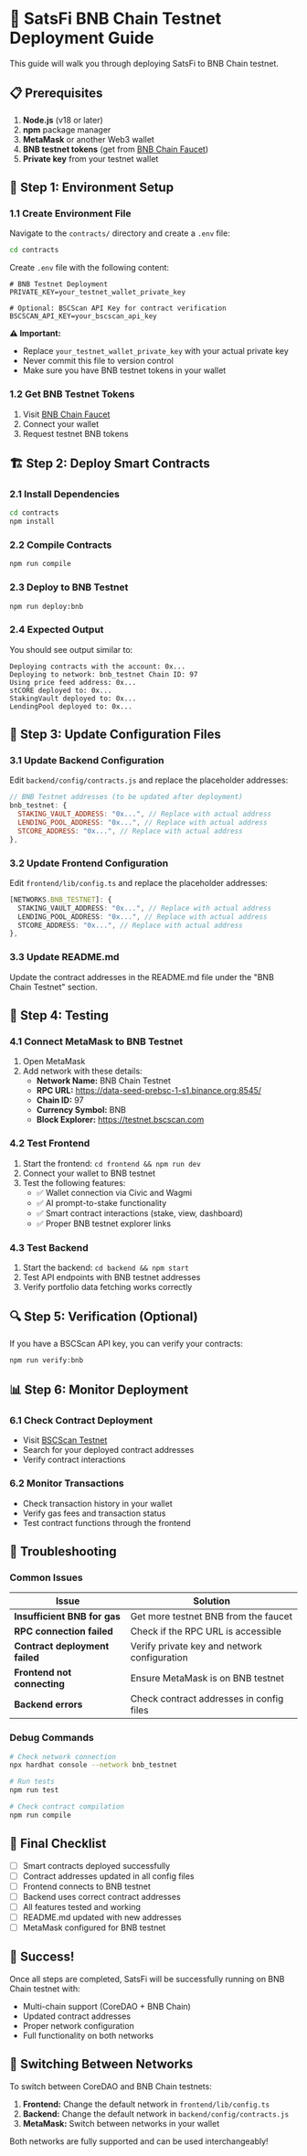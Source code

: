 # 🚀 SatsFi BNB Chain Testnet Deployment Guide

This guide will walk you through deploying SatsFi to BNB Chain testnet.

## 📋 Prerequisites

1. **Node.js** (v18 or later)
2. **npm** package manager
3. **MetaMask** or another Web3 wallet
4. **BNB testnet tokens** (get from [BNB Chain Faucet](https://testnet.binance.org/faucet-smart))
5. **Private key** from your testnet wallet

## 🔧 Step 1: Environment Setup

### 1.1 Create Environment File
Navigate to the `contracts/` directory and create a `.env` file:

```bash
cd contracts
```

Create `.env` file with the following content:
```env
# BNB Testnet Deployment
PRIVATE_KEY=your_testnet_wallet_private_key

# Optional: BSCScan API Key for contract verification
BSCSCAN_API_KEY=your_bscscan_api_key
```

**⚠️ Important:** 
- Replace `your_testnet_wallet_private_key` with your actual private key
- Never commit this file to version control
- Make sure you have BNB testnet tokens in your wallet

### 1.2 Get BNB Testnet Tokens
1. Visit [BNB Chain Faucet](https://testnet.binance.org/faucet-smart)
2. Connect your wallet
3. Request testnet BNB tokens

## 🏗️ Step 2: Deploy Smart Contracts

### 2.1 Install Dependencies
```bash
cd contracts
npm install
```

### 2.2 Compile Contracts
```bash
npm run compile
```

### 2.3 Deploy to BNB Testnet
```bash
npm run deploy:bnb
```

### 2.4 Expected Output
You should see output similar to:
```
Deploying contracts with the account: 0x...
Deploying to network: bnb_testnet Chain ID: 97
Using price feed address: 0x...
stCORE deployed to: 0x...
StakingVault deployed to: 0x...
LendingPool deployed to: 0x...
```

## 🔄 Step 3: Update Configuration Files

### 3.1 Update Backend Configuration
Edit `backend/config/contracts.js` and replace the placeholder addresses:

```javascript
// BNB Testnet addresses (to be updated after deployment)
bnb_testnet: {
  STAKING_VAULT_ADDRESS: "0x...", // Replace with actual address
  LENDING_POOL_ADDRESS: "0x...", // Replace with actual address
  STCORE_ADDRESS: "0x...", // Replace with actual address
},
```

### 3.2 Update Frontend Configuration
Edit `frontend/lib/config.ts` and replace the placeholder addresses:

```typescript
[NETWORKS.BNB_TESTNET]: {
  STAKING_VAULT_ADDRESS: "0x...", // Replace with actual address
  LENDING_POOL_ADDRESS: "0x...", // Replace with actual address
  STCORE_ADDRESS: "0x...", // Replace with actual address
},
```

### 3.3 Update README.md
Update the contract addresses in the README.md file under the "BNB Chain Testnet" section.

## 🧪 Step 4: Testing

### 4.1 Connect MetaMask to BNB Testnet
1. Open MetaMask
2. Add network with these details:
   - **Network Name:** BNB Chain Testnet
   - **RPC URL:** https://data-seed-prebsc-1-s1.binance.org:8545/
   - **Chain ID:** 97
   - **Currency Symbol:** BNB
   - **Block Explorer:** https://testnet.bscscan.com

### 4.2 Test Frontend
1. Start the frontend: `cd frontend && npm run dev`
2. Connect your wallet to BNB testnet
3. Test the following features:
   - ✅ Wallet connection via Civic and Wagmi
   - ✅ AI prompt-to-stake functionality
   - ✅ Smart contract interactions (stake, view, dashboard)
   - ✅ Proper BNB testnet explorer links

### 4.3 Test Backend
1. Start the backend: `cd backend && npm start`
2. Test API endpoints with BNB testnet addresses
3. Verify portfolio data fetching works correctly

## 🔍 Step 5: Verification (Optional)

If you have a BSCScan API key, you can verify your contracts:

```bash
npm run verify:bnb
```

## 📊 Step 6: Monitor Deployment

### 6.1 Check Contract Deployment
- Visit [BSCScan Testnet](https://testnet.bscscan.com)
- Search for your deployed contract addresses
- Verify contract interactions

### 6.2 Monitor Transactions
- Check transaction history in your wallet
- Verify gas fees and transaction status
- Test contract functions through the frontend

## 🚨 Troubleshooting

### Common Issues

| Issue | Solution |
|-------|----------|
| **Insufficient BNB for gas** | Get more testnet BNB from the faucet |
| **RPC connection failed** | Check if the RPC URL is accessible |
| **Contract deployment failed** | Verify private key and network configuration |
| **Frontend not connecting** | Ensure MetaMask is on BNB testnet |
| **Backend errors** | Check contract addresses in config files |

### Debug Commands
```bash
# Check network connection
npx hardhat console --network bnb_testnet

# Run tests
npm run test

# Check contract compilation
npm run compile
```

## 📝 Final Checklist

- [ ] Smart contracts deployed successfully
- [ ] Contract addresses updated in all config files
- [ ] Frontend connects to BNB testnet
- [ ] Backend uses correct contract addresses
- [ ] All features tested and working
- [ ] README.md updated with new addresses
- [ ] MetaMask configured for BNB testnet

## 🎉 Success!

Once all steps are completed, SatsFi will be successfully running on BNB Chain testnet with:
- Multi-chain support (CoreDAO + BNB Chain)
- Updated contract addresses
- Proper network configuration
- Full functionality on both networks

## 🔄 Switching Between Networks

To switch between CoreDAO and BNB Chain testnets:

1. **Frontend:** Change the default network in `frontend/lib/config.ts`
2. **Backend:** Change the default network in `backend/config/contracts.js`
3. **MetaMask:** Switch between networks in your wallet

Both networks are fully supported and can be used interchangeably! 